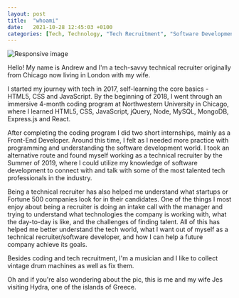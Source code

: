 ```yaml
---
layout: post
title:  "whoami"
date:   2021-10-28 12:45:03 +0100
categories: [Tech, Technology, "Tech Recruitment", "Software Development", "London Tech"]
---
```


<div class="container">	
		<img src="/assets/images/IMG_4469.jpeg" class="img-fluid rounded mx-auto d-block" alt="Responsive image">
</div>

<div class="container py-3">	
<p class="text-wrap mx-auto" style="width: 100%;">Hello! My name is Andrew and I'm a tech-savvy technical recruiter originally from Chicago now living in London with my wife.</p>

<p class="text-wrap mx-auto" style="width: 100%;">I started my journey with tech in 2017, self-learning the core basics - HTML5, CSS and JavaScript. By the beginning of 2018, I went through an immersive 4-month coding program at Northwestern University in Chicago, where I learned HTML5, CSS, JavaScript, jQuery, Node, MySQL, MongoDB, Express.js and React.</p>
		
<p class="text-wrap mx-auto" style="width: 100%;">After completing the coding program I did two short internships, mainly as a Front-End Developer. Around this time, I felt as I needed more practice with programming and understanding the software development world. I took an alternative route and found myself working as a technical recruiter by the Summer of 2019, where I could utilize my knowledge of software development to connect with and talk with some of the most talented tech professionals in the industry.</p>

<p class="text-wrap mx-auto" style="width: 100%;">Being a technical recruiter has also helped me understand what startups or Fortune 500 companies look for in their candidates. One of the things I most enjoy about being a recruiter is doing an intake call with the manager and trying to understand what technologies the company is working with, what the day-to-day is like, and the challenges of finding talent. All of this has helped me better understand the tech world, what I want out of myself as a technical recruiter/software developer, and how I can help a future company achieve its goals.</p>

<p class="text-wrap mx-auto" style="width: 100%;">Besides coding and tech recruitment, I'm a musician and I like to collect vintage drum machines as well as fix them. </p>

<p class="text-wrap mx-auto" style="width: 100%;">Oh and if you're also wondering about the pic, this is me and my wife Jes visiting Hydra, one of the islands of Greece.</p>

</div>

